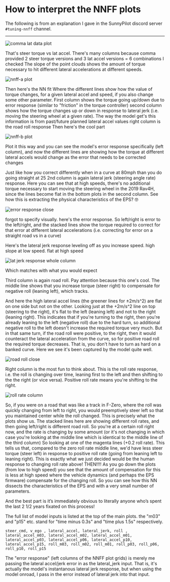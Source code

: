 # How to interpret the NNFF plots

The following is from an explanation I gave in the SunnyPilot discord server `#tuning-nnff` channel.

-----

![comma lat data plot](https://raw.githubusercontent.com/twilsonco/openpilot/log-info/data/6a%20Comma%20lateral%20data%20combined%20firmware/TOYOTA_RAV4_HYBRID_2019_combined_lat.png)

That's steer torque vs lat accel. There's many columns because comma provided 2 steer torque versions and 3 lat accel versions = 6 combinations I checked
The slope of the point clouds shows the amount of torque necessary to hit different lateral accelerations at different speeds.

![nnff-a plot](https://raw.githubusercontent.com/twilsonco/openpilot/log-info/data/7%20Comma%20lateral%20torque%20NNFF%20fits/TOYOTA_RAV4_HYBRID_2019-a.png)

Then here's the NN fit
Where the different lines show how the value of torque changes, for a given lateral accel and speed, if you also change some other parameter. First column shows the torque going up/down due to error response (similar to "friction" in the torque controller)
second column shows how the torque changes up or down in response to lateral jerk (i.e. moving the steering wheel at a given rate). The way the model get's this information is from past/future planned lateral accel values
right column is the road roll response
Then here's the cool part

![nnff-b plot](https://raw.githubusercontent.com/twilsonco/openpilot/log-info/data/7%20Comma%20lateral%20torque%20NNFF%20fits/TOYOTA_RAV4_HYBRID_2019-b.png)

Plot it this way and you can see the model's error response specifically (left column), and now the different lines are showing how the torque at different lateral accels would change as the error that needs to be corrected changes

Just like how you correct differently when in a curve at 80mph than you do going straight at 25
2nd column is again lateral jerk (steering angle rate) response. Here you can see that at high speeds, there's no additional torque necessary to start moving the steering wheel in the 2019 Rav4H, since the lines become flat in the bottom plots in the second column.
See how this is extracting the physical characteristics of the EPS? 🤓

![error response close](https://raw.github.com/twilsonco/openpilot/log-info/img/nnff-talk-error-response-close.png)

forgot to specify visually. here's the error response. So left/right is error to the left/right, and the stacked lines show the torque required to correct for that error at different lateral accelerations (i.e. correcting for error on a straight road vs in a curve)

Here's the lateral jerk response leveling off as you increase speed. high slope at low speed. flat at high speed

![lat jerk response whole column](https://raw.github.com/twilsonco/openpilot/log-info/img/nnff-talk-lat-accel-temporal.png)

Which matches with what you would expect

Third column is again road roll. Pay attention because this one's cool. The middle line shows that you increase torque (steer right) to compensate for negative roll (leaning left), which tracks. 

And here the high lateral accel lines (the greener lines for ±2m/s^2) are flat on one side but not on the other. Looking just at the +2m/s^2 line on top (steering to the right), it's flat to the left (leaning left) and not to the right (leaning right). This indicates that if you're turning to the right, then you're already leaning to the left (negative roll) due to the hard turn, so additional negative roll to the left doesn't increase the required torque very much. But in that same turn, if the road roll were positive, to the right, then it would counteract the lateral acceleration from the curve, so for positive road roll the required torque decreases. That is, you don't have to turn as hard on a banked curve. Here we see it's been captured by the model quite well.

![road roll close](https://raw.github.com/twilsonco/openpilot/log-info/img/nnff-talk-roll.png)

Right column is the most fun to think about. This is the roll rate response, i.e. the roll is changing over time, leaning first to the left and then shifting to the the right (or vice versa). Positive roll rate means you're shifting to the right.

![roll rate column](https://raw.github.com/twilsonco/openpilot/log-info/img/nnff-talk-roll-rate.png)

So, if you were on a road that was like a track in F-Zero, where the roll was quickly changing from left to right, you would preemptively steer left so that you maintained center while the roll changed. 
This is precisely what the plots show us. The stacked lines here are showing different roll rates, and then going left/right is different road roll. So you're at a certain roll right now, and the rate is changing by some amount (or it's not changing in which case you're looking at the middle line which is identical to the middle line of the third column)
So looking at one of the magenta lines (+0.2 roll rate). This tells us that, compared to the zero roll rate middle line, we'd have less steer torque (steer left) in response to positive roll rate (going from leaning left to leaning right). This is exactly what we just decided would be the human response to changing roll rate above!
THEN!!!! As you go down the plots (from low to high speed) you see that the amount of compensation for this is less at high speed where the vehicle dynamics (and perhaps the EPS firmware) compensate for the changing roll.
So you can see how this NN dissects the characteristics of the EPS
and with a very small number of parameters.

And the best part is it’s immediately obvious to literally anyone who’s spent the last 2 1/2 years fixated on this process!

The full list of model inputs is listed at the top of the main plots. the "m03" and "p15" etc. stand for "time minus 0.3s" and "time plus 1.5s" respectively.

```steer_cmd, v_ego , lateral_accel, lateral_jerk, roll , lateral_accel_m03, lateral_accel_m02, lateral_accel_m01, lateral_accel_p03, lateral_accel_p06, lateral_accel_p10, lateral_accel_p15, roll_m03, roll_m02, roll_m01, roll_p03, roll_p06, roll_p10, roll_p15```

The "error response" (left columns of the NNFF plot grids) is merely me passing the lateral accel/jerk error in as the lateral_jerk input. That is, it's actually the model's instantanous lateral jerk response, but when using the model onroad, I pass in the error instead of lateral jerk into that input.
